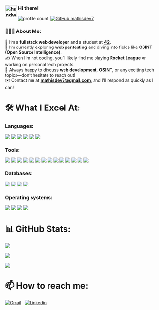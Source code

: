 ### <img alt="handwavegif" src="https://user-images.githubusercontent.com/39513876/112366216-8cfe7400-8cfe-11eb-8116-7d3dbae20e97.gif" width='40' align="left"/> Hi there!
![profile count](https://komarev.com/ghpvc/?username=mathisdev7&color=red)&nbsp;
[![GitHub mathisdev7](https://img.shields.io/github/followers/mathisdev7?label=follow&style=social)](https://github.com/mathisdev7)&nbsp;
### 👨🏻‍💻 About Me:  
🚀  I’m a **fullstack web developer** and a student at **[42](https://42perpignan.fr/)**. 
<br />
🌱  I’m currently exploring **web pentesting** and diving into fields like **OSINT (Open Source Intelligence)**.  
✍️  When I’m not coding, you’ll likely find me playing **Rocket League** or working on personal tech projects.  
💬  Always happy to discuss **web development**, **OSINT**, or any exciting tech topics—don’t hesitate to reach out!  
✉️  Contact me at **mathisdev7@gmail.com**, and I’ll respond as quickly as I can!  

# 🛠 What I Excel At:
### Languages:
<a href="https://developer.mozilla.org/en/docs/Web/CSS" target="_blank"><img src="https://img.shields.io/badge/CSS3-1572B6?style=for-the-badge&logo=css3&logoColor=white" /></a>
<a href="https://developer.mozilla.org/en/docs/Web/HTML" target="_blank"><img src="https://img.shields.io/badge/HTML5-E34F26?style=for-the-badge&logo=html5&logoColor=white" /></a>
<a href="https://developer.mozilla.org/en/docs/Web/JavaScript" target="_blank"><img src="https://img.shields.io/badge/JavaScript-323330?style=for-the-badge&logo=javascript&logoColor=F7DF1E" /></a>
<a href="https://www.typescriptlang.org/" target="_blank"><img src="https://img.shields.io/badge/TypeScript-007ACC?style=for-the-badge&logo=typescript&logoColor=white" /></a>
<a href="https://www.google.com/" target="_blank"><img src="https://img.shields.io/badge/C-007BCC?style=for-the-badge&logo=c&logoColor=white" /></a>
<a href="https://www.google.com/" target="_blank"><img src="https://img.shields.io/badge/CPP-DA70D6?style=for-the-badge&logo=cplusplus&logoColor=white" /></a>

### Tools:
<a href="https://git-scm.com" target="_blank"><img src="https://img.shields.io/badge/Git-671ddf?&style=for-the-badge&logo=git&logoColor=white" /></a>
<a href="https://expressjs.com" target="_blank"><img src="https://img.shields.io/badge/ExpressJS-000000?style=for-the-badge&logo=express&logoColor=white" /></a>
<a href="https://nextjs.org" target="_blank"><img src="https://img.shields.io/badge/nextjs-000000?style=for-the-badge&logo=nextdotjs&logoColor=white" /></a>
<a href="https://remix.run/" target="_blank"><img src="https://img.shields.io/badge/remixjs-000000?style=for-the-badge&logo=remix&logoColor=white" /></a>
<a href="https://nodejs.org/" target="_blank"><img src="https://img.shields.io/badge/Nodejs-339933?style=for-the-badge&logo=nodedotjs&logoColor=white" /></a>
<a href="https://pnpm.io" target="_blank"><img src="https://img.shields.io/badge/pnpm-CB3837?style=for-the-badge&logo=pnpm&logoColor=white" /></a>
<a href="https://react.dev" target="_blank"><img src="https://img.shields.io/badge/React-20232A?style=for-the-badge&logo=react&logoColor=61DAFB" /></a>
<a href="https://ui.shadcn.com" target="_blank"><img src="https://img.shields.io/badge/shadcn%2Fui-000000?style=for-the-badge&logo=shadcnui&logoColor=white" /></a>
<a href="https://socket.io" target="_blank"><img src="https://img.shields.io/badge/Socket.io-010101?&style=for-the-badge&logo=Socket.io&logoColor=white" /></a>
<a href="https://tailwindcss.com" target="_blank"><img src="https://img.shields.io/badge/Tailwind_CSS-38B2AC?style=for-the-badge&logo=tailwind-css&logoColor=white" /></a>
<a href="https://www.prisma.io" target="_blank"><img src="https://img.shields.io/badge/Prisma-3982CE?style=for-the-badge&logo=Prisma&logoColor=white" /></a>
<a href="https://eslint.org" target="_blank"><img src="https://img.shields.io/badge/eslint-3A33D1?style=for-the-badge&logo=eslint&logoColor=white" /></a>
<a href="https://prettier.io" target="_blank"><img src="https://img.shields.io/badge/prettier-1A2C34?style=for-the-badge&logo=prettier&logoColor=F7BA3E" /></a>
<a href="https://zod.dev" target="_blank"><img src="https://img.shields.io/badge/Zod-000000?style=for-the-badge&logo=zod&logoColor=3068B7" /></a>

### Databases:
<a href="https://www.mongodb.com/fr-fr" target="_blank"><img src="https://img.shields.io/badge/MongoDB-4EA94B?style=for-the-badge&logo=mongodb&logoColor=white" /></a>
<a href="https://www.mysql.com/fr" target="_blank"><img src="https://img.shields.io/badge/MySQL-005C84?style=for-the-badge&logo=mysql&logoColor=white" /></a>
<a href="https://www.sqlite.org" target="_blank"><img src="https://img.shields.io/badge/Sqlite-003B57?style=for-the-badge&logo=sqlite&logoColor=white" /></a>
<a href="https://www.postgresql.org" target="_blank"><img src="https://img.shields.io/badge/PostgreSQL-316192?style=for-the-badge&logo=postgresql&logoColor=white" /></a>

### Operating systems:
<a href="https://www.linux.org" target="_blank"><img src="https://img.shields.io/badge/Linux-FCC624?style=for-the-badge&logo=linux&logoColor=black" /></a>
<a href="https://www.apple.com/fr/macos" target="_blank"><img src="https://img.shields.io/badge/mac%20os-000000?style=for-the-badge&logo=apple&logoColor=white" /></a>
<a href="https://ubuntu.com" target="_blank"><img src="https://img.shields.io/badge/Ubuntu-E95420?style=for-the-badge&logo=ubuntu&logoColor=white" /></a>
<a href="https://www.microsoft.com/fr-fr/software-download/windows10%20" target="_blank"><img src="https://img.shields.io/badge/Windows-0078D6?style=for-the-badge&logo=windows&logoColor=white" /></a>

# 📊 GitHub Stats:
![](https://github-readme-stats.vercel.app/api?username=mathisdev7&theme=gotham&show_icons=true&hide_border=false&count_private=true) <br/><br/>
![](https://github-readme-streak-stats-eight.vercel.app/?user=mathisdev7&theme=gotham&hide_border=false)<br/><br/>
![](https://github-readme-stats.vercel.app/api/top-langs/?username=mathisdev7&theme=gotham&hide_border=false&include_all_commits=true&count_private=true&layout=compact)

# 📫 How to reach me:


<a href="mailto:mathisdev7@gmail.com"><img alt="Gmail" src="https://img.shields.io/badge/Gmail-D14836?style=flat&logo=gmail&logoColor=white" /></a> &nbsp;
<a href="https://www.linkedin.com/in/mathis-zeghouani/"><img alt="Linkedin" src="https://img.shields.io/badge/-LinkedIn-blue?style=flat&logo=linkedin&logoColor=white" /></a> &nbsp;
